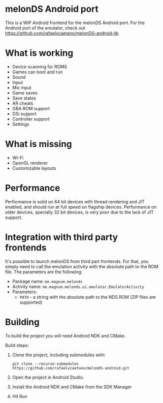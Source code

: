# melonDS Android port
This is a WIP Android frontend for the melonDS Android port. For the Android port of the emulator, check out https://github.com/rafaelvcaetano/melonDS-android-lib

# What is working
*  Device scanning for ROMS
*  Games can boot and run
*  Sound
*  Input
*  Mic input
*  Game saves
*  Save states
*  AR cheats
*  GBA ROM support
*  DSi support
*  Controller support
*  Settings

# What is missing
*  Wi-Fi
*  OpenGL renderer
*  Customizable layouts

# Performance
Performance is solid on 64 bit devices with thread rendering and JIT enabled, and should run at full speed on flagship devices. Performance on older devices, specially
32 bit devices, is very poor due to the lack of JIT support.

# Integration with third party frontends
It's possible to launch melonDS from third part frontends. For that, you simply need to call the emulation activity with the absolute path to the ROM file. The parameters are the following:
*  Package name: `me.magnum.melonds`
*  Activity name: `me.magnum.melonds.ui.emulator.EmulatorActivity`
*  Parameters:
    * `PATH` - a string with the absolute path to the NDS ROM (ZIP files are supported)

# Building
To build the project you will need Android NDK and CMake.

Build steps:
1.  Clone the project, including submodules with:
    
    `git clone --recurse-submodules https://github.com/rafaelvcaetano/melonDS-android.git`
2.  Open the project in Android Studio.
3.  Install the Android NDK and CMake from the SDK Manager
4.  Hit Run
